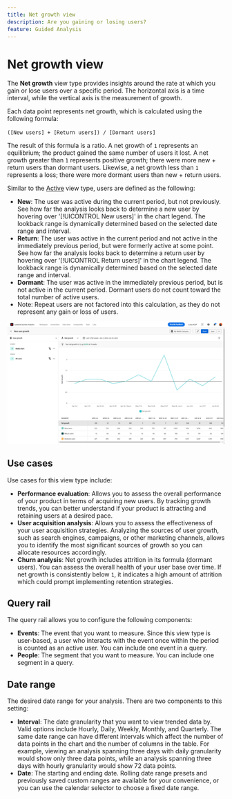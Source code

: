 ```yaml
---
title: Net growth view
description: Are you gaining or losing users?
feature: Guided Analysis
---
```

# Net growth view

The **Net growth** view type provides insights around the rate at which you gain or lose users over a specific period. The horizontal axis is a time interval, while the vertical axis is the measurement of growth.

Each data point represents net growth, which is calculated using the following formula:

`([New users] + [Return users]) / [Dormant users]`

The result of this formula is a ratio. A net growth of `1` represents an equilibrium; the product gained the same number of users it lost. A net growth greater than `1` represents positive growth; there were more new + return users than dormant users. Likewise, a net growth less than `1` represents a loss; there were more dormant users than new + return users.

Similar to the [Active](active.md) view type, users are defined as the following:

* **New**: The user was active during the current period, but not previously. See how far the analysis looks back to determine a new user by hovering over '[!UICONTROL New users]' in the chart legend. The lookback range is dynamically determined based on the selected date range and interval.
* **Return**: The user was active in the current period and not active in the immediately previous period, but were formerly active at some point. See how far the analysis looks back to determine a return user by hovering over '[!UICONTROL Return users]' in the chart legend. The lookback range is dynamically determined based on the selected date range and interval.
* **Dormant**: The user was active in the immediately previous period, but is not active in the current period. Dormant users do not count toward the total number of active users.
* Note: Repeat users are not factored into this calculation, as they do not represent any gain or loss of users.

![Net growth](../assets/net-growth.png)

## Use cases

Use cases for this view type include:

* **Performance evaluation**: Allows you to assess the overall performance of your product in terms of acquiring new users. By tracking growth trends, you can better understand if your product is attracting and retaining users at a desired pace.
* **User acquisition analysis**: Allows you to assess the effectiveness of your user acquisition strategies. Analyzing the sources of user growth, such as search engines, campaigns, or other marketing channels, allows you to identify the most significant sources of growth so you can allocate resources accordingly.
* **Churn analysis**: Net growth includes attrition in its formula (dormant users). You can assess the overall health of your user base over time. If net growth is consistently below `1`, it indicates a high amount of attrition which could prompt implementing retention strategies.

## Query rail

The query rail allows you to configure the following components:

* **Events**: The event that you want to measure. Since this view type is user-based, a user who interacts with the event once within the period is counted as an active user. You can include one event in a query.
* **People**: The segment that you want to measure. You can include one segment in a query.

## Date range

The desired date range for your analysis. There are two components to this setting:

* **Interval**: The date granularity that you want to view trended data by. Valid options include Hourly, Daily, Weekly, Monthly, and Quarterly. The same date range can have different intervals which affect the number of data points in the chart and the number of columns in the table. For example, viewing an analysis spanning three days with daily granularity would show only three data points, while an analysis spanning three days with hourly granularity would show 72 data points.
* **Date**: The starting and ending date. Rolling date range presets and previously saved custom ranges are available for your convenience, or you can use the calendar selector to choose a fixed date range.

